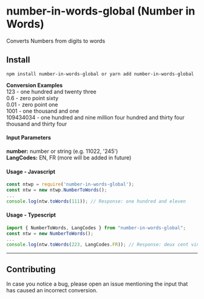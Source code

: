 # number-in-words-global (Number in Words)
Converts Numbers from digits to words

## Install

```
npm install number-in-words-global or yarn add number-in-words-global
```

**Conversion Examples**  
123 - one hundred and twenty three  
0.6 - zero point sixty     
0.01 - zero point one     
1001 - one thousand and one     
109434034 - one hundred and nine million four hundred and thirty four thousand and thirty four

#### Input Parameters
**number:** number or string (e.g. 11022, '245')    
**LangCodes:** EN, FR (more will be added in future)

#### Usage - Javascript
```javascript
const ntwp = require('number-in-words-global');
const ntw = new ntwp.NumberToWords();
...
console.log(ntw.toWords(111)); // Response: one hundred and eleven
```

#### Usage - Typescript
```typescript
import { NumberToWords, LangCodes } from "number-in-words-global";
const ntw = new NumberToWords();
...
console.log(ntw.toWords(223, LangCodes.FR)); // Response: deux cent vingt trois
```

---

## Contributing

In case you notice a bug, please open an issue mentioning the input that has caused an incorrect conversion.